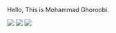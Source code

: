 Hello, This is Mohammad Ghoroobi.




 <img src="https://github-profile-summary-cards.vercel.app/api/cards/profile-details?username=mohamadghoroobi&theme=nord_bright" />
 <img src="https://github-readme-stats.vercel.app/api?username=mohamadghoroobi&show_icons=true&theme=white" />
 <img src="https://github-readme-stats.vercel.app/api/top-langs/?username=mohamadghoroobi&hide_progress=true" />

     
     

